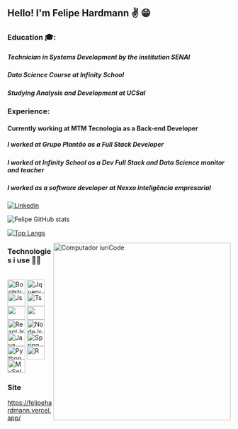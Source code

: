 ## Hello! I'm Felipe Hardmann ✌️ 😁

### Education 🎓:

##### Technician in Systems Development by the institution SENAI
##### Data Science Course at Infinity School
##### Studying Analysis and Development at UCSal


### Experience:
####   Currently working at MTM Tecnologia as a Back-end Developer
#####  I worked at Grupo Plantão as a Full Stack Developer
##### I worked at Infinity School as a Dev Full Stack and Data Science monitor and teacher 
##### I worked as a software developer at Nexxo inteligência empresarial 

[![Linkedin](https://img.shields.io/badge/LinkedIn-0077B5?style=for-the-badge&logo=linkedin&logoColor=white)](https://www.linkedin.com/in/felipe-hardmann-a0bb22212/)

![Felipe GitHub stats](https://github-readme-stats.vercel.app/api?username=FelipeHardmann&show_icons=true&theme=radical)

[![Top Langs](https://github-readme-stats.vercel.app/api/top-langs/?username=FelipeHardmann&layout=compact&theme=radical)](https://github.com/anuraghazra/github-readme-stats)

<img src="https://raw.githubusercontent.com/MicaelliMedeiros/micaellimedeiros/master/image/computer-illustration.png" min-width="400px" max-width="400px" width="400px" align="right" alt="Computador iuriCode">


### Technologies i use 👨‍💻
<div style="display: inline_block"><br>
  <img align="center" alt="Bootstrap" height="30" width="40" src="https://cdn.jsdelivr.net/gh/devicons/devicon/icons/python/python-original.svg">
  <img align="center" alt="Jquery" height="30" width="40" src="https://cdn.jsdelivr.net/gh/devicons/devicon/icons/pandas/pandas-original.svg" />
  <img align="center" alt="Js" height="30" width="40" src="https://cdn.jsdelivr.net/gh/devicons/devicon/icons/sqlalchemy/sqlalchemy-original.svg">
  <img align="center" alt="Ts" height="30" width="40" src="https://cdn.jsdelivr.net/gh/devicons/devicon/icons/django/django-plain.svg">
  <img align="center" alts="NuxtJs" height="30" width="40" src="https://cdn.jsdelivr.net/gh/devicons/devicon/icons/fastapi/fastapi-original.svg" />
  <img align="center" alts="VueJs" height="30" width="40"  src="https://cdn.jsdelivr.net/gh/devicons/devicon/icons/mysql/mysql-original.svg"/>
  <img align="center" alt="ReactJs" height="30" width="40" src="https://cdn.jsdelivr.net/gh/devicons/devicon/icons/bootstrap/bootstrap-original.svg" />
  <img align="center" alt="NodeJs" height="30" width="40" src="https://cdn.jsdelivr.net/gh/devicons/devicon/icons/javascript/javascript-original.svg" />
  <img align="center" alt="Java" height="30" width="40" src="https://cdn.jsdelivr.net/gh/devicons/devicon/icons/git/git-original.svg">
  <img align="center" alt="Spring" height="30" width="40" src="https://cdn.jsdelivr.net/gh/devicons/devicon/icons/github/github-original.svg" >
  <img align="center" alt="Python" height="30" width="40" src="https://cdn.jsdelivr.net/gh/devicons/devicon/icons/linux/linux-original.svg" />
  <img align="center" alt="R" height="30" width="40" src="https://cdn.jsdelivr.net/gh/devicons/devicon/icons/react/react-original.svg" />
  <img align="center" alt="MySql" height="30" width="40" src="https://cdn.jsdelivr.net/gh/devicons/devicon/icons/docker/docker-original-wordmark.svg">
</div>

### Site
https://felipehardmann.vercel.app/
